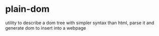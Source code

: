 # plain-dom
utility to describe a dom tree with simpler syntax than html, parse it and generate dom to insert into a webpage
